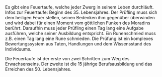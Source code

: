Es gibt eine Feuertaufe, welche jeder Zwerg in seinem Leben durchläuft. Infos zur Feuertaufe: Beginn des 35. Lebensjahres. Der Prüfling muss sich dem heiligen Feuer stellen, seinen Bedenken ihm gegenüber überwinden und wird dabei für einen Moment vom göttlichen Funken des Moradins berührt. Daraufhin muss jeder Prüfling einen Tag lang eine Aufgabe ausführen, welche seiner Ausbildung entspricht. Ein Runenschmied muss z.B. einen Tag lang eine Rune schmieden. Die Prüfung ist ein komplexes Bewertungssystem aus Taten, Handlungen und dem Wissensstand des Individuums.

Die Feuertaufe ist der erste von zwei Schritten zum Weg des Erwachsenseins. Der zweite ist die 15 jährige Berufsausbildung und das Erreichen des 50. Lebensjahres.